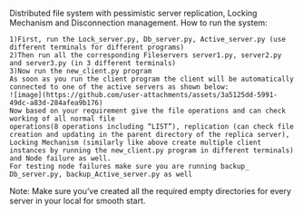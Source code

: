 Distributed file system with pessimistic server replication, Locking Mechanism and Disconnection management.
How to run the system:

	1)First, run the Lock_server.py, Db_server.py, Active_server.py (use different terminals for different programs)
 	2)Then run all the corresponding Fileservers server1.py, server2.py and server3.py (in 3 different terminals)
	3)Now run the new_client.py program
	As soon as you run the client program the client will be automatically connected to one of the active servers as shown below:
 	![image](https://github.com/user-attachments/assets/3a5125dd-5991-49dc-a83d-284afea9b176)
	Now based on your requirement give the file operations and can check working of all normal file 
 	operations(8 operations including “LIST”), replication (can check file creation and updating in the parent directory of the replica server), 
	Locking Mechanism (similarly like above create multiple client instances by running the new_client.py program in different terminals) and Node failure as well.
 	For testing node failures make sure you are running backup_ Db_server.py, backup_Active_server.py as well
Note: Make sure you’ve created all the required empty directories for every server in your local for smooth start.
